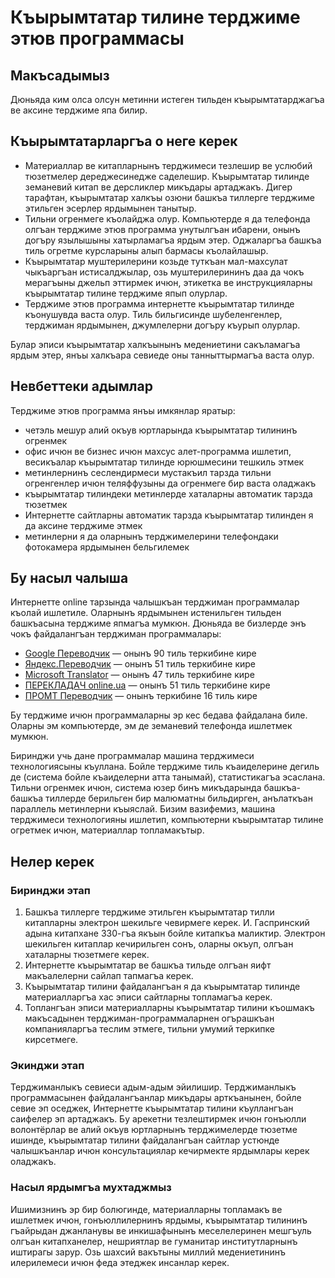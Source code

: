 # Къырымтатар тилине терджиме этюв программасы

## Макъсадымыз

Дюньяда ким олса олсун метинни истеген тильден къырымтатарджагъа ве аксине терджиме япа билир.

## Къырымтатарларгъа о неге керек

* Материаллар ве китапларнынъ терджимеси тезлешир ве услюбий тюзетмелер дереджесинедже саделешир. Къырымтатар тилинде земаневий китап ве дерсликлер микъдары артаджакъ. Дигер тарафтан, къырымтатар халкъы озюни башкъа тиллерге терджиме этильген эсерлер ярдымынен танытыр.
* Тильни огренмеге къолайджа олур. Компьютерде я да телефонда олгъан терджиме этюв программа унутылгъан ибарени, онынъ догъру язылышыны хатырламагъа ярдым этер. Оджаларгъа башкъа тиль огретме курсларыны алып бармасы къолайлашыр.
* Къырымтатар муштерилерини козьде туткъан мал-махсулат чыкъаргъан истисалджылар, озь муштерилерининъ даа да чокъ мерагъыны джельп эттирмек ичюн, этикетка ве инструкцияларны къырымтатар тилине терджиме япып олурлар.
* Терджиме этюв программа интернетте къырымтатар тилинде къонушувда васта олур. Тиль бильгисинде шубеленгенлер, терджиман ярдымынен, джумлелерни догъру къурып олурлар.

Булар эписи къырымтатар халкъынынъ медениетини сакъламагъа ярдым этер, янъы халкъара севиеде оны танныттырмагъа васта олур.

## Невбеттеки адымлар

Терджиме этюв программа янъы имкянлар яратыр:

* четэль мешур алий окъув юртларында къырымтатар тилининъ огренмек
* офис ичюн ве бизнес ичюн махсус алет-программа ишлетип, весикъалар къырымтатар тилинде юрюшмесини тешкиль этмек
* метинлернинъ сеслендирмеси мустакъил тарзда тильни огренгенлер ичюн теляффузыны да огренмеге бир васта оладжакъ
* къырымтатар тилиндеки метинлерде хаталарны автоматик тарзда тюзетмек
* Интернетте сайтларны автоматик тарзда къырымтатар тилинден я да аксине терджиме этмек
* метинлерни я да оларнынъ терджимелерини телефондаки фотокамера ярдымынен бельгилемек

## Бу насыл чалыша

Интернетте online тарзында чалышкъан терджиман программалар къолай ишлетиле. Оларнынъ ярдымынен истенильген тильден башкъасына терджиме япмагъа мумкюн. Дюньяда ве бизлерде энъ чокъ файдалангъан терджиман программалары:

  - [Google Переводчик](https://translate.google.com) — онынъ 90 тиль теркибине кире
  - [Яндекс.Переводчик](https://translate.yandex.ru) — онынъ 51 тиль теркибине кире
  - [Microsoft Translator](http://www.bing.com/translator/) — онынъ 47 тиль теркибине кире
  - [ПЕРЕКЛАДАЧ online.ua](http://pereklad.online.ua/ukr/yazyki/) — онынъ 51 тиль теркибине кире
  - [ПРОМТ Переводчик](http://www.translate.ru) — онынъ теркибине 16 тиль кире

Бу терджиме ичюн программаларны эр кес бедава файдалана биле. Оларны эм компьютерде, эм де земаневий телефонда ишлетмек мумкюн.

Биринджи учь дане программалар машина терджимеси технологиясыны къуллана. Бойле терджиме тиль къаиделерине дегиль де (система бойле къаиделерни атта танымай), статистикагъа эсаслана. Тильни огренмек ичюн, система юзер бинъ микъдарында башкъа-башкъа тиллерде берильген бир малюматны бильдирген, анълаткъан параллель метинлерни къыяслай. Бизим вазифемиз, машина терджимеси технологияны ишлетип, компьютерни къырымтатар тилине огретмек ичюн, материаллар топламакътыр.

## Нелер керек

### Биринджи этап

1. Башкъа тиллерге терджиме этильген къырымтатар тилли китапларны электрон шекильге чевирмеге керек. И. Гаспринский адына китапхане 330-гъа якъын бойле китапкъа маликтир. Электрон шекильген китаплар кечирильген сонъ, оларны окъуп, олгъан хаталарны тюзетмеге керек.
2. Интернетте къырымтатар ве башкъа тильде олгъан яифт макъалелерни сайлап тапмагъа керек.
3. Къырымтатар тилини файдалангъан я да къырымтатар тилинде материалларгъа хас эписи сайтларны топламагъа керек.
4. Топлангъан эписи материалларны къырымтатар тилини къошмакъ макъсадынен терджиман-программаларнен огърашкъан компанияларгъа теслим этмеге, тильни умумий теркипке кирсетмеге.

### Экинджи этап

Терджиманлыкъ севиеси адым-адым эйилишир. Терджиманлыкъ программасынен файдалангъанлар микъдары арткъанынен, бойле севие эп оседжек, Интернетте къырымтатар тилини къуллангъан саифелер эп артаджакъ. Бу арекетни тезлештирмек ичюн гонъюлли волонтёрлар ве алий окъув юртларнынъ терджимелерде тюзетме ишинде, къырымтатар тилини файдалангъан сайтлар устюнде чалышкъанлар ичюн консультациялар кечирмекте ярдымлары керек оладжакъ.

### Насыл ярдымгъа мухтаджмыз

Ишимизнинъ эр бир болюгинде, материалларны топламакъ ве ишлетмек ичюн, гонъюллилернинъ ярдымы, къырымтатар тилининъ гъайрыдан джанланувы ве инкишафынынъ меселелеринен мешгъуль олгъан китапханелер, нешриятлар ве гуманитар институтларнынъ иштирагы зарур. Озь шахсий вакътыны миллий медениетининъ илерилемеси ичюн феда этеджек инсанлар керек.
